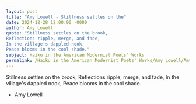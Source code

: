 ```yaml
---
layout: post
title: "Amy Lowell - Stillness settles on the"
date: 2024-12-28 12:00:00 -0000
author: Amy Lowell
quote: "Stillness settles on the brook,
Reflections ripple, merge, and fade,
In the village's dappled nook,
Peace blooms in the cool shade."
subject: Haiku in the American Modernist Poets' Works
permalink: /Haiku in the American Modernist Poets' Works/Amy Lowell/Amy Lowell - Stillness settles on the
---
```


Stillness settles on the brook,
Reflections ripple, merge, and fade,
In the village's dappled nook,
Peace blooms in the cool shade.

- Amy Lowell
